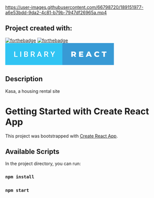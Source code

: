 https://user-images.githubusercontent.com/66798720/189151977-a6e53bdd-9da2-4c81-b79b-7947df26965a.mp4

## Project created with:

[![forthebadge](https://forthebadge.com/images/badges/uses-css.svg)](https://forthebadge.com)
[![forthebadge](https://forthebadge.com/images/badges/made-with-javascript.svg)](https://forthebadge.com)
<img src="https://github.com/ThibaudS-web/Site_Kasa/blob/main/public/pictures_readme/library-react.svg" alt="badge react" />

## Description

Kasa, a housing rental site

# Getting Started with Create React App

This project was bootstrapped with [Create React App](https://github.com/facebook/create-react-app).

## Available Scripts

In the project directory, you can run:

### `npm install`
### `npm start`
